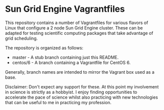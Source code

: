 Sun Grid Engine Vagrantfiles
============================

This repository contains a number of Vagrantfiles for various flavors of Linux
that configure a 2 node Sun Grid Engine cluster.  These can be adapted
for testing scientific computing packages that take advantage of grid
scheduling.

The repository is organized as follows:

 * master - A stub branch containing just this README.
 * centos/6 - A branch containing a Vagrantfile for CentOS 6.

Generally, branch names are intended to mirror the Vagrant box used as a base.

Disclaimer: Don't expect any support for these.  At this point my involvement
in science is strictly as a hobbyist.  I enjoy finding opportunities to 
accelerate the pace of science whilst also practicing with new technologies
that can be useful to me in practicing my profession.
